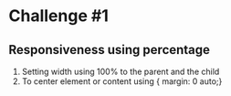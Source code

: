 # Challenge #1

## Responsiveness using percentage

1. Setting width using 100% to the parent and the child
2. To center element or content using { margin: 0 auto;}

 